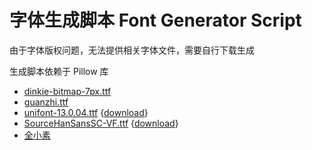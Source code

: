 # 字体生成脚本 Font Generator Script

由于字体版权问题，无法提供相关字体文件，需要自行下载生成

生成脚本依赖于 Pillow 库

- [dinkie-bitmap-7px.ttf](https://3type.cn/fonts/dinkie_bitmap/index.html)
- [guanzhi.ttf](https://github.com/Dreagonmon/FontChinese7x7)
- [unifont-13.0.04.ttf](http://unifoundry.com/unifont/index.html) {[download](http://unifoundry.com/pub/unifont/unifont-13.0.04/font-builds/unifont-13.0.04.ttf)}
- [SourceHanSansSC-VF.ttf](https://github.com/adobe-fonts/source-han-sans) {[download](https://github.com/adobe-fonts/source-han-sans/releases/download/2.004R/SourceHanSansSC.zip)}
- [全小素](https://diaowinner.itch.io/galmuri-extended)
